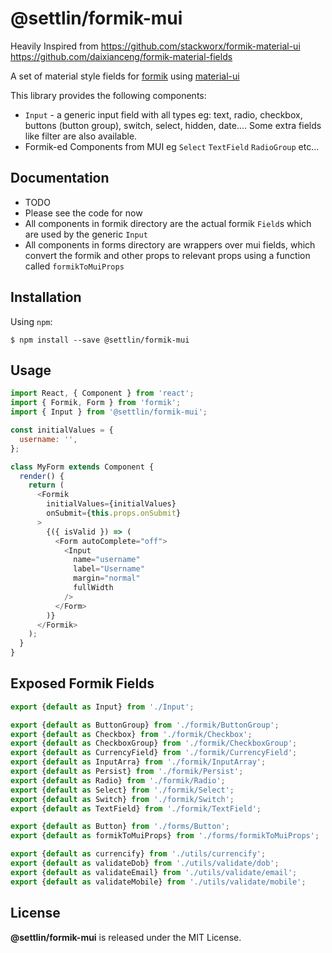 # @settlin/formik-mui

Heavily Inspired from
https://github.com/stackworx/formik-material-ui
https://github.com/daixianceng/formik-material-fields

A set of material style fields for [formik](https://github.com/jaredpalmer/formik) using [material-ui](https://github.com/mui-org/material-ui)

This library provides the following components:

- `Input` - a generic input field with all types eg: text, radio, checkbox, buttons (button group), switch, select, hidden, date.... Some extra fields like filter are also available.
- Formik-ed Components from MUI eg `Select` `TextField` `RadioGroup` etc...

## Documentation

- TODO
- Please see the code for now
- All components in formik directory are the actual formik `Field`s which are used by the generic `Input`
- All components in forms directory are wrappers over mui fields, which convert the formik and other props to relevant props using a function called `formikToMuiProps` 

## Installation

Using `npm`:

```
$ npm install --save @settlin/formik-mui
```

## Usage

```js
import React, { Component } from 'react';
import { Formik, Form } from 'formik';
import { Input } from '@settlin/formik-mui';

const initialValues = {
  username: '',
};

class MyForm extends Component {
  render() {
    return (
      <Formik
        initialValues={initialValues}
        onSubmit={this.props.onSubmit}
      >
        {({ isValid }) => (
          <Form autoComplete="off">
            <Input
              name="username"
              label="Username"
              margin="normal"
              fullWidth
            />
          </Form>
        )}
      </Formik>
    );
  }
}

```

## Exposed Formik Fields
```js
export {default as Input} from './Input';

export {default as ButtonGroup} from './formik/ButtonGroup';
export {default as Checkbox} from './formik/Checkbox';
export {default as CheckboxGroup} from './formik/CheckboxGroup';
export {default as CurrencyField} from './formik/CurrencyField';
export {default as InputArra} from './formik/InputArray';
export {default as Persist} from './formik/Persist';
export {default as Radio} from './formik/Radio';
export {default as Select} from './formik/Select';
export {default as Switch} from './formik/Switch';
export {default as TextField} from './formik/TextField';

export {default as Button} from './forms/Button';
export {default as formikToMuiProps} from './forms/formikToMuiProps';

export {default as currencify} from './utils/currencify';
export {default as validateDob} from './utils/validate/dob';
export {default as validateEmail} from './utils/validate/email';
export {default as validateMobile} from './utils/validate/mobile';
```

## License

**@settlin/formik-mui** is released under the MIT License.
